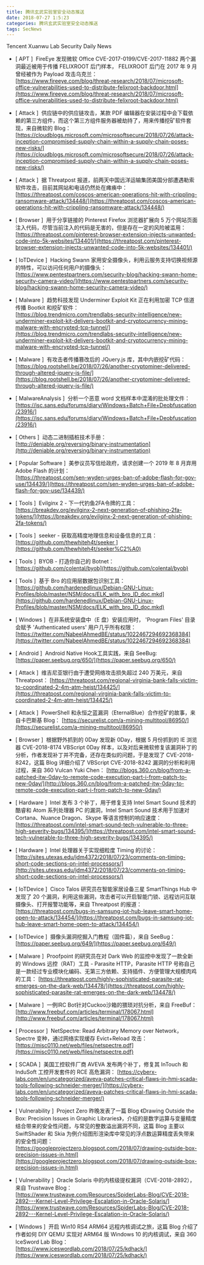 ```yaml
---
title: 腾讯玄武实验室安全动态推送
date: 2018-07-27 1:5:23
categories: 腾讯玄武实验室安全动态推送
tags: SecNews
---
```


Tencent Xuanwu Lab Security Daily News  
* [ APT ]  FireEye 发现微软 Office CVE-2017-0199/CVE-2017-11882 两个漏洞最近被用于传播 FELIXROOT 后门样本， FELIXROOT 后门在 2017 年 9 月曾经被作为 Payload 攻击乌克兰：   
[https://www.fireeye.com/blog/threat-research/2018/07/microsoft-office-vulnerabilities-used-to-distribute-felixroot-backdoor.html](https://www.fireeye.com/blog/threat-research/2018/07/microsoft-office-vulnerabilities-used-to-distribute-felixroot-backdoor.html)  

* [ Attack ]  供应链中的供应链攻击，某款 PDF 编辑器在安装过程中会下载依赖的第三方组件，而这个第三方组件服务器被劫持了，用来传播挖矿软件套现，来自微软的 Blog：   
[https://cloudblogs.microsoft.com/microsoftsecure/2018/07/26/attack-inception-compromised-supply-chain-within-a-supply-chain-poses-new-risks/](https://cloudblogs.microsoft.com/microsoftsecure/2018/07/26/attack-inception-compromised-supply-chain-within-a-supply-chain-poses-new-risks/)  

* [ Attack ]  据 Threatpost 报道，前两天中国远洋运输集团美国分部遭遇勒索软件攻击，目前其网站和电话仍然处在瘫痪中：   
[https://threatpost.com/coscos-american-operations-hit-with-crippling-ransomware-attack/134448/](https://threatpost.com/coscos-american-operations-hit-with-crippling-ransomware-attack/134448/)  

* [ Browser ]  用于分享链接的 Pinterest Firefox 浏览器扩展向 5 万个网站页面注入代码，尽管当前注入的代码是无害的，但是存在一定的风险被滥用：   
[https://threatpost.com/pinterest-browser-extension-injects-unwanted-code-into-5k-websites/134401/](https://threatpost.com/pinterest-browser-extension-injects-unwanted-code-into-5k-websites/134401/)  

* [ IoTDevice ]  Hacking Swann 家用安全摄像头，利用云服务支持切换视频源的特性，可以访问任何用户的摄像头：   
[https://www.pentestpartners.com/security-blog/hacking-swann-home-security-camera-video/](https://www.pentestpartners.com/security-blog/hacking-swann-home-security-camera-video/)  

* [ Malware ]  趋势科技发现 Underminer Exploit Kit 正在利用加密 TCP 信道传播 Bootkit 和挖矿软件：   
[https://blog.trendmicro.com/trendlabs-security-intelligence/new-underminer-exploit-kit-delivers-bootkit-and-cryptocurrency-mining-malware-with-encrypted-tcp-tunnel/](https://blog.trendmicro.com/trendlabs-security-intelligence/new-underminer-exploit-kit-delivers-bootkit-and-cryptocurrency-mining-malware-with-encrypted-tcp-tunnel/)  

* [ Malware ]  有攻击者传播篡改后的 JQuery.js 库，其中内嵌挖矿代码：   
[https://blog.rootshell.be/2018/07/26/another-cryptominer-delivered-through-altered-jquery-js-file/](https://blog.rootshell.be/2018/07/26/another-cryptominer-delivered-through-altered-jquery-js-file/)  

* [ MalwareAnalysis ]  分析一个恶意 word 文档样本中混淆的批处理文件：   
[https://isc.sans.edu/forums/diary/Windows+Batch+File+Deobfuscation/23916/](https://isc.sans.edu/forums/diary/Windows+Batch+File+Deobfuscation/23916/)  

* [ Others ]  动态二进制插桩技术手册：   
[http://deniable.org/reversing/binary-instrumentation](http://deniable.org/reversing/binary-instrumentation)  

* [ Popular Software ]  美参议员写信给政府，请求创建一个 2019 年 8 月弃用 Adobe Flash 的计划：   
[https://threatpost.com/sen-wyden-urges-ban-of-adobe-flash-for-gov-use/134439/](https://threatpost.com/sen-wyden-urges-ban-of-adobe-flash-for-gov-use/134439/)  

* [ Tools ]  Evilginx 2 - 下一代钓鱼2FA令牌的工具：   
[https://breakdev.org/evilginx-2-next-generation-of-phishing-2fa-tokens/](https://breakdev.org/evilginx-2-next-generation-of-phishing-2fa-tokens/)  

* [ Tools ]  seeker - 获取高精度地理信息和设备信息的工具：   
[https://github.com/thewhiteh4t/seeker ](https://github.com/thewhiteh4t/seeker%C2%A0)  

* [ Tools ]  BYOB - 打造你自己的 Botnet：   
[https://github.com/colental/byob](https://github.com/colental/byob)  

* [ Tools ]  基于 Bro 的应用层数据包识别工具：   
[https://github.com/hardenedlinux/Debian-GNU-Linux-Profiles/blob/master/NSM/docs/ELK_with_bro_ID_doc.mkd](https://github.com/hardenedlinux/Debian-GNU-Linux-Profiles/blob/master/NSM/docs/ELK_with_bro_ID_doc.mkd)  

* [ Windows ]  在非系统安装盘中（E 盘）安装应用时， 'Program Files' 目录会赋予 'Authenticated users' 用户几乎所有权限：   
[https://twitter.com/NabeelAhmedBE/status/1022467294692368384](https://twitter.com/NabeelAhmedBE/status/1022467294692368384)  

* [ Android ]  Android Native Hook工具实践，来自 SeeBug: 
[https://paper.seebug.org/650/](https://paper.seebug.org/650/)  

* [ Attack ]  维吉尼亚银行由于遭受网络攻击损失超过 240 万美元，来自 Threatpost： 
[https://threatpost.com/regional-virginia-bank-falls-victim-to-coordinated-2-4m-atm-heist/134425/](https://threatpost.com/regional-virginia-bank-falls-victim-to-coordinated-2-4m-atm-heist/134425/)  

* [ Attack ]  PowerShell 和永恒之蓝漏洞（EternalBlue）合作挖矿的故事，来自卡巴斯基 Blog： 
[https://securelist.com/a-mining-multitool/86950/](https://securelist.com/a-mining-multitool/86950/)  

* [ Browser ]  根据野外抓到的 0Day 发现新 0Day，根据 5 月份抓到的 IE 浏览器 CVE-2018-8174 VBScript 0Day 样本，以及对后来微软修复该漏洞补丁的分析，作者发现补丁并不完备，还存在类似的问题，于是发现了 CVE-2018-8242，这篇 Blog 详细介绍了 VBScript CVE-2018-8242 漏洞的分析和利用过程，来自 360 Vulcan Yuki Chen： 
[http://blogs.360.cn/blog/from-a-patched-itw-0day-to-remote-code-execution-part-i-from-patch-to-new-0day/](http://blogs.360.cn/blog/from-a-patched-itw-0day-to-remote-code-execution-part-i-from-patch-to-new-0day/)  

* [ Hardware ]  Intel 发布 3 个补丁，用于修复支持 Intel Smart Sound 技术的酷睿和 Atom 系列处理器 PC 的漏洞，Intel Smart Sound 技术用于加速对 Cortana、Nuance Dragon、Skype 等语言控制的响应速度： 
[https://threatpost.com/intel-smart-sound-tech-vulnerable-to-three-high-severity-bugs/134395/](https://threatpost.com/intel-smart-sound-tech-vulnerable-to-three-high-severity-bugs/134395/)  

* [ Hardware ]  Intel 处理器关于实现细粒度 Timing 的讨论： 
[http://sites.utexas.edu/jdm4372/2018/07/23/comments-on-timing-short-code-sections-on-intel-processors/](http://sites.utexas.edu/jdm4372/2018/07/23/comments-on-timing-short-code-sections-on-intel-processors/)  

* [ IoTDevice ]  Cisco Talos 研究员在智能家居设备三星 SmartThings Hub 中发现了 20 个漏洞，利用这些漏洞，攻击者可以开启智能门锁、远程访问互联摄像头、打开报警功能等，来自 Threatpost 的报道： 
[https://threatpost.com/bugs-in-samsung-iot-hub-leave-smart-home-open-to-attack/134454/](https://threatpost.com/bugs-in-samsung-iot-hub-leave-smart-home-open-to-attack/134454/)  

* [ IoTDevice ]  摄像头漏洞挖掘入门教程（固件篇），来自 SeeBug： 
[https://paper.seebug.org/649/](https://paper.seebug.org/649/)  

* [ Malware ]  Proofpoint 的研究员在对 Dark Web 的监控中发现了一款全新的 Windows 远控（RAT）工具 - Parasite HTTP，Parasite HTTP 号称自己是一款经过专业模块化编码、无第三方依赖、支持插件、方便管理大规模肉鸡的工具： 
[https://threatpost.com/highly-sophisticated-parasite-rat-emerges-on-the-dark-web/134478/](https://threatpost.com/highly-sophisticated-parasite-rat-emerges-on-the-dark-web/134478/)  

* [ Malware ]  一例IRC Bot针对Cuckoo沙箱的猥琐对抗分析，来自 FreeBuf： 
[http://www.freebuf.com/articles/terminal/178067.html](http://www.freebuf.com/articles/terminal/178067.html)  

* [ Processor ]  NetSpectre: Read Arbitrary Memory over Network，Spectre 变种，通过网络实现缓存 Evict+Reload 攻击： 
[https://misc0110.net/web/files/netspectre.pdf](https://misc0110.net/web/files/netspectre.pdf)  

* [ SCADA ]  美国工控软件厂商 AVEVA 发布两个补丁，修复其 InTouch 和InduSoft 工控开发套件的 RCE 高危漏洞： 
[https://cyberx-labs.com/en/uncategorized/aveva-patches-critical-flaws-in-hmi-scada-tools-following-schneider-merger/](https://cyberx-labs.com/en/uncategorized/aveva-patches-critical-flaws-in-hmi-scada-tools-following-schneider-merger/)  

* [ Vulnerability ]  Project Zero 昨晚发表了一篇 Blog 《Drawing Outside the Box: Precision Issues in Graphic Libraries》，介绍的是数字运算与变量精度结合带来的安全性问题，与常见的整数溢出漏洞不同，这篇 Blog 主要以 SwiftShader 和 Skia 为例介绍图形渲染库中常见的浮点数运算精度丢失带来的安全性问题： 
[https://googleprojectzero.blogspot.com/2018/07/drawing-outside-box-precision-issues-in.html](https://googleprojectzero.blogspot.com/2018/07/drawing-outside-box-precision-issues-in.html)  

* [ Vulnerability ]  Oracle Solaris 中的内核级提权漏洞（CVE-2018-2892），来自  Trustwave Blog： 
[https://www.trustwave.com/Resources/SpiderLabs-Blog/CVE-2018-2892---Kernel-Level-Privilege-Escalation-in-Oracle-Solaris/](https://www.trustwave.com/Resources/SpiderLabs-Blog/CVE-2018-2892---Kernel-Level-Privilege-Escalation-in-Oracle-Solaris/)  

* [ Windows ]  开启 Win10 RS4 ARM64 远程内核调试之旅，这篇 Blog 介绍了作者如何 DIY QEMU 实现对 ARM64 版 Windows 10 的内核调试，来自 360 IceSword Lab Blog： 
[https://www.iceswordlab.com/2018/07/25/kdhack/](https://www.iceswordlab.com/2018/07/25/kdhack/)  

